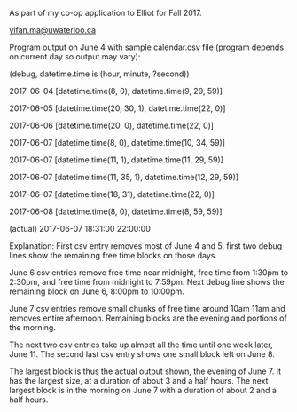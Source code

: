 As part of my co-op application to Elliot for Fall 2017.

yifan.ma@uwaterloo.ca

Program output on June 4 with sample calendar.csv file (program depends on current day so output may vary):

(debug, datetime.time is (hour, minute, ?second))

2017-06-04 [datetime.time(8, 0), datetime.time(9, 29, 59)]

2017-06-05 [datetime.time(20, 30, 1), datetime.time(22, 0)]

2017-06-06 [datetime.time(20, 0), datetime.time(22, 0)]

2017-06-07 [datetime.time(8, 0), datetime.time(10, 34, 59)]

2017-06-07 [datetime.time(11, 1), datetime.time(11, 29, 59)]

2017-06-07 [datetime.time(11, 35, 1), datetime.time(12, 29, 59)]

2017-06-07 [datetime.time(18, 31), datetime.time(22, 0)]

2017-06-08 [datetime.time(8, 0), datetime.time(8, 59, 59)]

(actual)
2017-06-07 18:31:00 22:00:00

Explanation:
First csv entry removes most of June 4 and 5, first two debug lines show the remaining free time blocks on those days.

June 6 csv entries remove free time near midnight, free time from 1:30pm to 2:30pm, and free time from midnight to 7:59pm. Next debug line shows the remaining block on June 6, 8:00pm to 10:00pm.

June 7 csv entries remove small chunks of free time around 10am 11am and removes entire afternoon. Remaining blocks are the evening and portions of the morning.

The next two csv entries take up almost all the time until one week later, June 11. The second last csv entry shows one small block left on June 8.

The largest block is thus the actual output shown, the evening of June 7. It has the largest size, at a duration of about 3 and a half hours. The next largest block is in the morning on June 7 with a duration of about 2 and a half hours.
